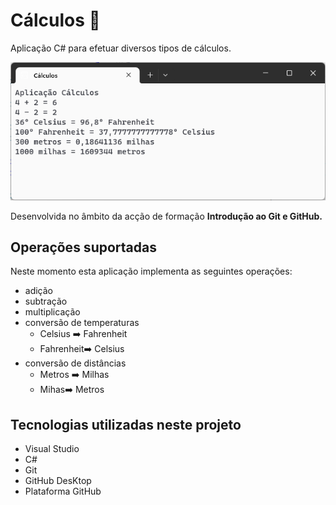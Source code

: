 # Cálculos :1234:

Aplicação C# para efetuar diversos tipos de cálculos.
 
![Aplicação Cálculos](aplicacao-calculos.png)

Desenvolvida no âmbito da acção de formação **Introdução ao Git e GitHub.**

## Operações suportadas

Neste momento esta aplicação implementa as seguintes operações:

- adição
- subtração
- multiplicação
- conversão de temperaturas
    - Celsius :arrow_right: Fahrenheit
    - Fahrenheit:arrow_right: Celsius
- conversão de distâncias
    - Metros :arrow_right: Milhas
    - Mihas:arrow_right: Metros

## Tecnologias utilizadas neste projeto

- Visual Studio
- C#
- Git
- GitHub DesKtop
- Plataforma GitHub
